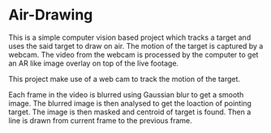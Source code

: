 # Air-Drawing



This is a simple computer vision based project which tracks a target and uses the said target to draw on air. The motion of the target is captured by a webcam. The video from the webcam is processed by the computer to get an AR like image overlay on top of the live footage.

This project make use of a web cam to track the motion of the target.
	    
Each frame in the video is blurred using Gaussian blur to get a smooth image. The blurred image is then analysed to get the loaction of pointing target.
The image is then masked and centroid of target is found. Then a line is drawn from current frame to the previous frame.





